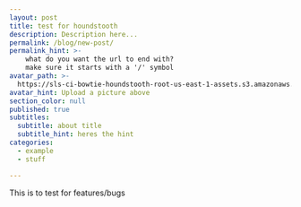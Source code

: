 ```yaml
---
layout: post
title: test for houndstooth
description: Description here...
permalink: /blog/new-post/
permalink_hint: >-
	what do you want the url to end with?
	make sure it starts with a '/' symbol
avatar_path: >-
  https://sls-ci-bowtie-houndstooth-root-us-east-1-assets.s3.amazonaws.com/Thee-Dust/Jekyll-test/1651676123379-Clear.jpg
avatar_hint: Upload a picture above
section_color: null
published: true
subtitles:
  subtitle: about title
  subtitle_hint: heres the hint
categories:
  - example
  - stuff

---
```

<p>This is to test for features/bugs</p>
